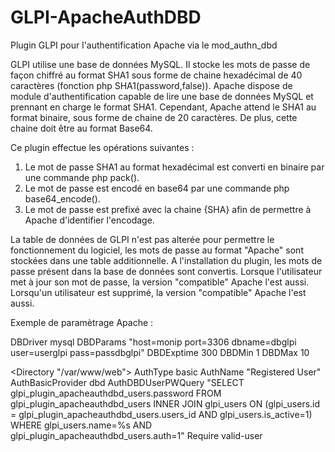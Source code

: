 GLPI-ApacheAuthDBD
==================

Plugin GLPI pour l'authentification Apache via le mod_authn_dbd

GLPI utilise une base de données MySQL. Il stocke les mots de passe de façon chiffré au format SHA1 sous forme de chaine hexadécimal de 40 caractères (fonction php SHA1(password,false)).
Apache dispose de module d'authentification capable de lire une base de données MySQL et prennant en charge le format SHA1.
Cependant, Apache attend le SHA1 au format binaire, sous forme de chaine de 20 caractères. De plus, cette chaine doit être au format Base64.

Ce plugin effectue les opérations suivantes :

1. Le mot de passe SHA1 au format hexadécimal est converti en binaire par une commande php pack().
2. Le mot de passe est encodé en base64 par une commande php base64_encode().
3. Le mot de passe est prefixé avec la chaine {SHA} afin de permettre à Apache d'identifier l'encodage.


La table de données de GLPI n'est pas alterée pour permettre le fonctionnement du logiciel, les mots de passe au format "Apache" sont stockées dans une table additionnelle.
A l'installation du plugin, les mots de passe présent dans la base de données sont convertis.
Lorsque l'utilisateur met à jour son mot de passe, la version "compatible" Apache l'est aussi.
Lorsqu'un utilisateur est supprimé, la version "compatible" Apache l'est aussi.

Exemple de paramètrage Apache :

DBDriver mysql
DBDParams "host=monip port=3306 dbname=dbglpi user=userglpi pass=passdbglpi"
DBDExptime 300
DBDMin 1
DBDMax 10

<Directory "/var/www/web">
AuthType basic
AuthName "Registered User"
AuthBasicProvider dbd
AuthDBDUserPWQuery "SELECT glpi_plugin_apacheauthdbd_users.password FROM glpi_plugin_apacheauthdbd_users INNER JOIN glpi_users ON (glpi_users.id = glpi_plugin_apacheauthdbd_users.users_id AND glpi_users.is_active=1) WHERE glpi_users.name=%s AND glpi_plugin_apacheauthdbd_users.auth=1" 
Require valid-user
</Directory>
